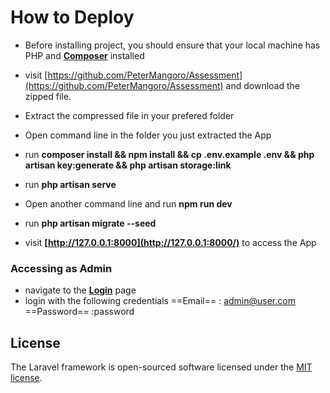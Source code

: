 # How to Deploy


- Before installing project, you should ensure that your local machine has PHP and **[Composer](https://getcomposer.org/)** installed


- visit [https://github.com/PeterMangoro/Assessment](https://github.com/PeterMangoro/Assessment) and download the zipped file.

- Extract the compressed file in your prefered folder
- Open command line in the folder you just extracted the App
- run **composer install && npm install && cp .env.example .env && php artisan key:generate && php artisan storage:link**
- run **php artisan serve**
- Open another command line and run **npm run dev**
- run **php artisan migrate --seed**
- visit **[http://127.0.0.1:8000](http://127.0.0.1:8000/)** to access the App

### Accessing as Admin
- navigate to the **[Login](http://127.0.0.1:8000/login)** page
- login with the following credentials
==Email== : admin@user.com
==Password== :password




## License

The Laravel framework is open-sourced software licensed under the [MIT license](https://opensource.org/licenses/MIT).
